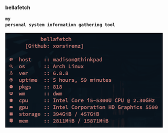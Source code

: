 ### bellafetch<pre><code>my personal system information gathering tool<br></code>


![](https://github.com/madison-isa/bellafetch/blob/main/ss.png?raw=true)  
